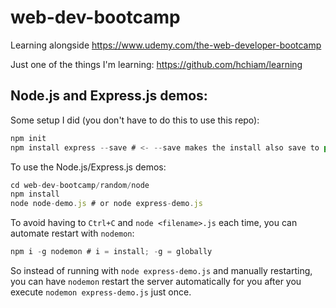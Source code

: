 # web-dev-bootcamp
Learning alongside https://www.udemy.com/the-web-developer-bootcamp

Just one of the things I'm learning: https://github.com/hchiam/learning

## Node.js and Express.js demos:

Some setup I did (you don't have to do this to use this repo):
```js
npm init
npm install express --save # <- --save makes the install also save to package.json
```

To use the Node.js/Express.js demos:
```js
cd web-dev-bootcamp/random/node
npm install
node node-demo.js # or node express-demo.js
```

To avoid having to `Ctrl+C` and `node <filename>.js` each time, you can automate restart with `nodemon`:
```js
npm i -g nodemon # i = install; -g = globally
```

So instead of running with `node express-demo.js` and manually restarting, you can have `nodemon` restart the server automatically for you after you execute `nodemon express-demo.js` just once.
